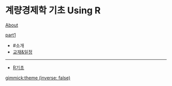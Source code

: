 # 계량경제학 기초 Using R

[About](doc/intro.md)

[part1]()

  * #소개
  * [교재&일정](doc/part1/intro.md)
  ----------
  * [R기초](doc/part1/d01.md)
  


[gimmick:theme (inverse: false)](cerulean)
